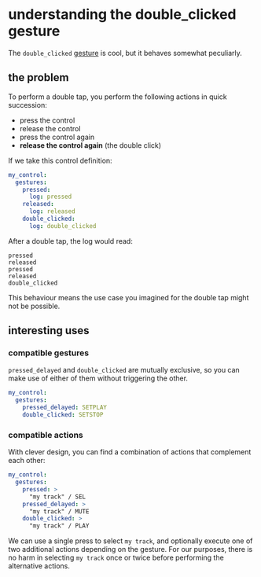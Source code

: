 # understanding the double_clicked gesture

The `double_clicked` [gesture](../reference/command-reference.md#gestures) is cool, but it behaves somewhat peculiarly.

## the problem

To perform a double tap, you perform the following actions in quick succession:

- press the control
- release the control
- press the control again
- **release the control again** (the double click)

If we take this control definition:

```yaml
my_control:
  gestures:
    pressed:
      log: pressed
    released:
      log: released
    double_clicked:
      log: double_clicked
```

After a double tap, the log would read:

```
pressed
released
pressed
released
double_clicked
```

This behaviour means the use case you imagined for the double tap might not be possible.

## interesting uses

### compatible gestures

`pressed_delayed` and `double_clicked` are mutually exclusive, so you can make use of either of them without triggering the other.

```yaml
my_control:
  gestures:
    pressed_delayed: SETPLAY
    double_clicked: SETSTOP
```

### compatible actions

With clever design, you can find a combination of actions that complement each other:

```yaml
my_control:
  gestures:
    pressed: >
      "my track" / SEL
    pressed_delayed: >
      "my track" / MUTE
    double_clicked: >
      "my track" / PLAY
```

We can use a single press to select `my track`, and optionally execute one of two additional actions depending on the gesture.
For our purposes, there is no harm in selecting `my track` once or twice before performing the alternative actions.
